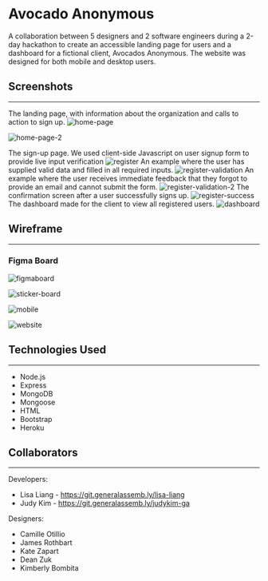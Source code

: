 # Avocado Anonymous
A collaboration between 5 designers and 2 software engineers during a 2-day hackathon to create an accessible landing page for users and a dashboard for a fictional client, Avocados Anonymous. The website was designed for both mobile and desktop users.

## Screenshots
---
The landing page, with information about the organization and calls to action to sign up. 
![home-page](/public/images/README-images/home-page.png)

![home-page-2](/public/images/README-images/home-page-2.png)

The sign-up page. We used client-side Javascript on user signup form to provide live input verification
![register](/public/images/README-images/register.png)
An example where the user has supplied valid data and filled in all required inputs.
![register-validation](/public/images/README-images/register-validation.png)
An example where the user receives immediate feedback that they forgot to provide an email and cannot submit the form.
![register-validation-2](/public/images/README-images/register-validation-2.png)
The confirmation screen after a user successfully signs up.
![register-success](/public/images/README-images/register-success.png)
The dashboard made for the client to view all registered users.
![dashboard](/public/images/README-images/dashboard.png)

## Wireframe
---
### Figma Board
![figmaboard](/public/images/README-images/figmaboard.png)

![sticker-board](/public/images/README-images/sticker-board.png)

![mobile](/public/images/README-images/mobile.png)

![website](/public/images/README-images/website.png)


## Technologies Used
---
- Node.js
- Express
- MongoDB
- Mongoose
- HTML
- Bootstrap
- Heroku

## Collaborators
---
Developers:
- Lisa Liang - https://git.generalassemb.ly/lisa-liang
- Judy Kim - https://git.generalassemb.ly/judykim-ga

Designers:
- Camille Otillio
- James Rothbart
- Kate Zapart
- Dean Zuk
- Kimberly Bombita

